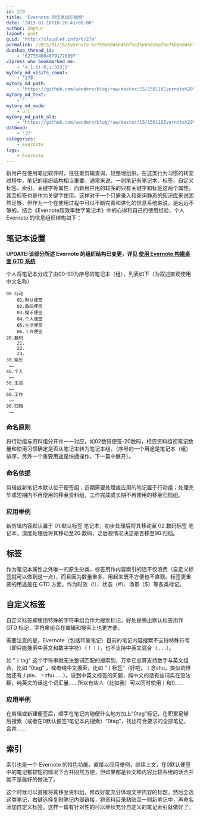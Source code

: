 ```yaml
---
id: 279
title: 'Evernote 的信息组织结构'
date: '2015-01-16T10:26:41+08:00'
author: Zephur
layout: post
guid: 'http://cloudlet.info/t/279'
permalink: /2015/01/16/evernote-%e7%9a%84%e4%bf%a1%e6%81%af%e7%bb%84%e7%bb%87%e7%bb%93%e6%9e%84/
duoshuo_thread_id:
    - '6275546040791728897'
v2press_who_bookmarked_me:
    - 'a:1:{i:0;i:333;}'
mytory_md_visits_count:
    - '178'
mytory_md_path:
    - 'https://github.com/wandero/blog/raw/master/15/150116Evernote%20%E7%9A%84%E4%BF%A1%E6%81%AF%E7%BB%84%E7%BB%87%E7%BB%93%E6%9E%84.md'
mytory_md_text:
    - ''
mytory_md_mode:
    - url
mytory_md_path_old:
    - 'https://github.com/wandero/blog/raw/master/15/150116Evernote%20%E7%9A%84%E4%BF%A1%E6%81%AF%E7%BB%84%E7%BB%87%E7%BB%93%E6%9E%84.md'
dotGood:
    - '37'
categories:
    - Evernote
tags:
    - Evernote
---
```


新用户在使用笔记软件时，往往重剪辑查询，轻整理组织。在这类行为习惯的转变过程中，笔记的组织结构相当重要。通常来说，一则笔记有笔记本、标签、自定义标签、索引、关键字等属性，而新用户用的较多的只有关键字和标签这两个属性，甚至标签也是作为关键字使用。这样对于一个只需录入和查询静态的知识库来说固然足够，但作为一个在使用过程中可以不断完善和进化的信息系统来说，是远远不够的。结合《Evernote超效率数字笔记术》中的心得和自己的使用经验，个人 Evernote 的信息组织结构如下：

<!--more-->

## 笔记本设置

**UPDATE:该部分所述 Evernote 的组织结构已变更，详见 [使用 Evernote 构建桌面 GTD 系统](http://cloudlet.info/t/284)**

个人将笔记本分成了由00-90为序号的笔记本（组），列表如下（为叙述直观使用中文名称）

```
00.行动
    01.默认便签
    02.数码便签
    03.娱乐便签
    04.个人便签
    05.生活便签
    06.工作便签
20.数码
    21.
    22.
    23.
30.娱乐
 ……
40.个人
 ……
50.生活
 ……
60.工作
 ……
90.归档
 ……
```

### **命名原则**

将行动组与资料组分开并一一对应，如02数码便签-20数码，相应资料组视笔记数量和使用习惯确定是否从笔记本转为笔记本组。（序号的一个用途是笔记本（组）排序，另外一个重要用途是快捷操作，下一篇中展开）。

### **命名依据**

剪辑或新笔记本默认位于便签组；近期需要处理或应用的笔记置于行动组；处理完毕或短期内不再使用的移至资料组，工作完成或长期不再使用的移至归档组。

### **应用举例**

新剪辑内容默认置于 01.默认标签 笔记本，初步处理后将其移动至 02.数码标签 笔记本，深度处理后将其移动至20.数码，之后视情况决定是否移至90.归档。

## 标签

作为笔记本属性之外唯一的原生分类，标签用作内容索引的话不仅浪费（自定义标签就可以做到这一点），而且因为数量重多，用起来既不方便也不直观。标签更重要的用途是在 GTD 方面，作为时效（!）、状态（#）、场景（$）等各类标记。

## 自定义标签

自定义标签即使用特殊的字符串组合作为搜索标记，好处是腾出默认标签用作 GTD 标记，字符串组合在编辑和搜索上也更方便。

需要注意的是，Evernote（包括印象笔记）目前的笔记内容搜索不支持特殊符号（即只能搜索中英文和数字字符）（！！），也不支持中英文混合（……）。

如 "丨tag" 这个字符串就无法整词匹配的搜索到，万幸它总算支持数字与英文组合，比如 “0tag” ，或者纯中文搜索，比如 “丨标签”（好吧，丨念shu，类似的怪胎还有丿pie、丶zhu……）。说到中英文标签的问题，纯中文的话有些词实在没法翻，纯英文的话这个词汇量……所以有些人（比如我）可以同时使用丨和0……

### **应用举例**

在剪辑或新建便签后，顺手在笔记内随便什么地方加上“0tag”标记，在积累足够后搜索（或者在0默认便签1笔记本内搜索）“0tag”，找出符合要求的全部笔记，合并……

## 索引

索引也是一个 Evernote 的特色功能，直接以应用举例，继续上文，在0默认便签中的笔记都较短的情况下合并固然方便，但如果都是长文和内容比较系统的话合并就不是最好的做法了。

这个时候可以直接将其移至资料组，修改好能充分体现文字内容的标题，然后全选这类笔记，右键选择复制笔记内部链接，将资料目录粘贴至一则新笔记中，再命名添加自定义标签，这样一篇有针对性的可以继续充分自定义的笔记索引就做好了。